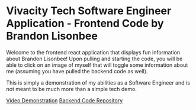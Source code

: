 # Vivacity Tech Software Engineer Application - Frontend Code by Brandon Lisonbee

Welcome to the frontend react application that displays fun information about Brandon Lisonbee!
Upon pulling and starting the code, you will be able to click on an image of myself that will toggle some information about me (assuming you have pulled the backend code as well).

This is simply a demonstration of my abilities as a Software Engineer and is not meant to be much more than a simple tech demo.


[Video Demonstration](https://youtu.be/4IPjzK_adTI)
[Backend Code Repository](https://github.com/blissfulsaint/VT-Backend)
